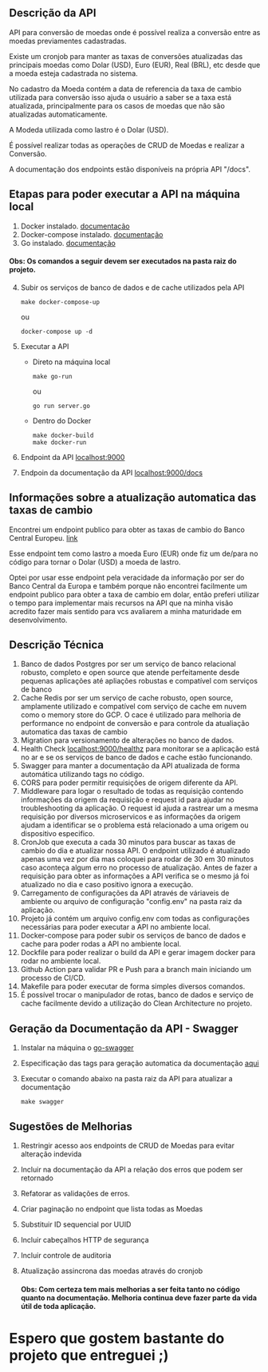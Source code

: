 ## Descrição da API
API para conversão de moedas onde é possível realiza a conversão entre as moedas previamentes cadastradas. 

Existe um cronjob para manter as taxas de conversões atualizadas das principais moedas como Dolar (USD), Euro (EUR), Real (BRL), etc desde que a moeda esteja cadastrada no sistema.

No cadastro da Moeda contém a data de referencia da taxa de cambio utilizada para conversão isso ajuda o usuário a saber se a taxa está atualizada, principalmente para os casos de moedas que não são atualizadas automaticamente.

A Modeda utilizada como lastro é o Dolar (USD).

É possível realizar todas as operações de CRUD de Moedas e realizar a Conversão.

A documentação dos endpoints estão disponíveis na própria API "/docs".

## Etapas para poder executar a API na máquina local
1. Docker instalado. [documentação](https://docs.docker.com/engine/install/)
2. Docker-compose instalado. [documentação](https://docs.docker.com/compose/install/linux/)
3. Go instalado. [documentação](https://go.dev/doc/install)

#### Obs: Os comandos a seguir devem ser executados na pasta raiz do projeto.

4. Subir os serviços de banco de dados e de cache utilizados pela API
    ```
    make docker-compose-up
    ```
    ou
    ```
    docker-compose up -d
    ```

5. Executar a API

    - Direto na máquina local
        ```
        make go-run
        ```
        ou
        ```
        go run server.go
        ```

    - Dentro do Docker
        ```
        make docker-build
        make docker-run
        ```

6. Endpoint da API [localhost:9000](localhost:9000)
7. Endpoin da documentação da API [localhost:9000/docs](localhost:9000/docs)


## Informações sobre a atualização automatica das taxas de cambio
Encontrei um endpoint publico para obter as taxas de cambio do Banco Central Europeu. [link](https://www.ecb.europa.eu/stats/eurofxref/eurofxref-daily.xml)

Esse endpoint tem como lastro a moeda Euro (EUR) onde fiz um de/para no código para tornar o Dolar (USD) a moeda de lastro.

Optei por usar esse endpoint pela veracidade da informação por ser do Banco Central da Europa e também porque não encontrei facilmente um endpoint publico para obter a taxa de cambio em dolar, então preferi utilizar o tempo para implementar mais recursos na API que na minha visão acredito fazer mais sentido para vcs avaliarem a minha maturidade em desenvolvimento.

## Descrição Técnica
1. Banco de dados Postgres por ser um serviço de banco relacional robusto, completo e open source que atende perfeitamente desde pequenas aplicações até apliações robustas e compatível com serviços de banco
2. Cache Redis por ser um serviço de cache robusto, open source, amplamente utilizado e compatível com serviço de cache em nuvem como o memory store do GCP. O cace é utilizado para melhoria de performance no endpoint de conversão e para controle da atualiação automatica das taxas de cambio 
3. Migration para versionamento de alterações no banco de dados.
4. Health Check [localhost:9000/healthz](localhost:9000/healthz) para monitorar se a aplicação está no ar e se os serviços de banco de dados e cache estão funcionando.
5. Swagger para manter a documentação da API atualizada de forma automática utilizando tags no código.
6. CORS para poder permitir requisições de origem diferente da API.
7. Middleware para logar o resultado de todas as requisição contendo informações da origem da requisição e request id para ajudar no troubleshooting da aplicação. O request id ajuda a rastrear um a mesma requisição por diversos microservicos e as informações da origem ajudam a identificar se o problema está relacionado a uma origem ou dispositivo especifico.
8. CronJob que executa a cada 30 minutos para buscar as taxas de cambio do dia e atualizar nossa API. O endpoint utilizado é atualizado apenas uma vez por dia mas coloquei para rodar de 30 em 30 minutos caso aconteça algum erro no processo de atualização. Antes de fazer a requisição para obter as informações a API verifica se o mesmo já foi atualizado no dia e caso positivo ignora a execução.
9. Carregamento de configurações da API através de váriaveis de ambiente ou arquivo de configuração "config.env" na pasta raiz da aplicação.
10. Projeto já contém um arquivo config.env com todas as configurações necessárias para poder executar a API no ambiente local. 
11. Docker-compose para poder subir os serviços de banco de dados e cache para poder rodas a API no ambiente local.
12. Dockfile para poder realizar o build da API e gerar imagem docker para rodar no ambiente local.
13. Github Action para validar PR e Push para a branch main iniciando um processo de CI/CD.
14. Makefile para poder executar de forma simples diversos comandos.
15. É possível trocar o manipulador de rotas, banco de dados e serviço de cache facilmente devido a utilização do Clean Architecture no projeto.

## Geração da Documentação da API - Swagger

1. Instalar na máquina o [go-swagger](https://goswagger.io/install.html)

2. Especificação das tags para geração automatica da documentação [aqui](https://goswagger.io/use/spec.html)

3. Executar o comando abaixo na pasta raiz da API para atualizar a documentação
    ```
    make swagger
    ```

## Sugestões de Melhorias

1. Restringir acesso aos endpoints de CRUD de Moedas para evitar alteração indevida
2. Incluir na documentação da API a relação dos erros que podem ser retornado
3. Refatorar as validações de erros.
4. Criar paginação no endpoint que lista todas as Moedas
5. Substituir ID sequencial por UUID
6. Incluir cabeçalhos HTTP de segurança
7. Incluir controle de auditoria
8. Atualização assincrona das moedas através do cronjob

    #### **Obs:** Com certeza tem mais melhorias a ser feita tanto no código quanto na documentação. Melhoria continua deve fazer parte da vida útil de toda aplicação.

# Espero que gostem bastante do projeto que entreguei ;)
